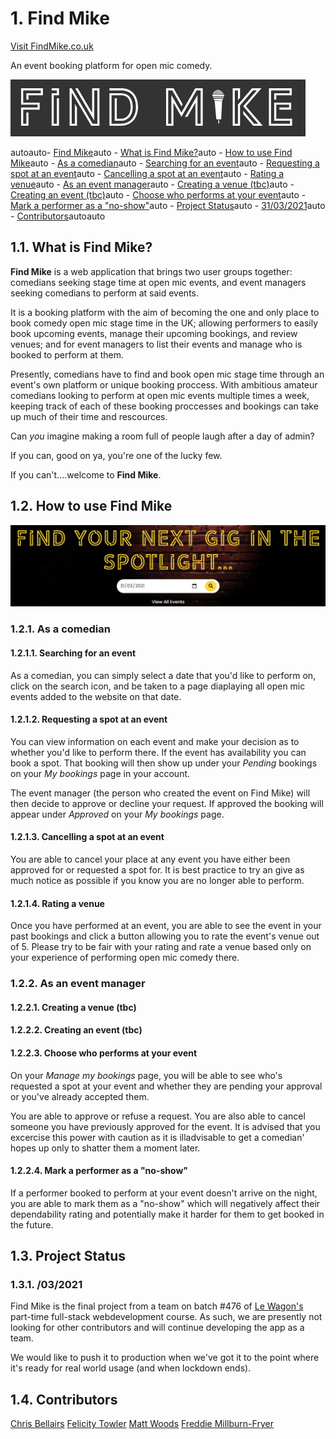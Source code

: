 # 1. Find Mike
[Visit FindMike.co.uk](www.findmike.co.uk)

An event booking platform for open mic comedy.

![Find Mike logo](app/assets/images/FindMike.PNG)

<!-- TOC -->
autoauto- [Find Mike](#find-mike)auto  - [What is Find Mike?](#what-is-find-mike)auto  - [How to use Find Mike](#how-to-use-find-mike)auto    - [As a comedian](#as-a-comedian)auto      - [Searching for an event](#searching-for-an-event)auto      - [Requesting a spot at an event](#requesting-a-spot-at-an-event)auto      - [Cancelling a spot at an event](#cancelling-a-spot-at-an-event)auto      - [Rating a venue](#rating-a-venue)auto    - [As an event manager](#as-an-event-manager)auto      - [Creating a venue (tbc)](#creating-a-venue-tbc)auto      - [Creating an event (tbc)](#creating-an-event-tbc)auto      - [Choose who performs at your event](#choose-who-performs-at-your-event)auto      - [Mark a performer as a "no-show"](#mark-a-performer-as-a-no-show)auto  - [Project Status](#project-status)auto    - [31/03/2021](#31032021)auto  - [Contributors](#contributors)autoauto

<!-- /TOC -->
## 1.1. What is Find Mike?

**Find Mike** is a web application that brings two user groups together: comedians seeking stage time at open mic events, and event managers seeking comedians to perform at said events.

It is a booking platform with the aim of becoming the one and only place to book comedy open mic stage time in the UK; allowing performers to easily book upcoming events, manage their upcoming bookings, and review venues; and for event managers to list their events and manage who is booked to perform at them.

Presently, comedians have to find and book open mic stage time through an event's own platform or unique booking proccess. With ambitious amateur comedians looking to perform at open mic events multiple times a week, keeping track of each of these booking proccesses and bookings can take up much of their time and rescources. 

Can *you* imagine making a room full of people laugh after a day of admin? 

If you can, good on ya, you're one of the lucky few.

If you can't....welcome to **Find Mike**.


## 1.2. How to use Find Mike

![Find your next gig](app/assets/images/NextGig.PNG)

### 1.2.1. As a comedian

#### 1.2.1.1. Searching for an event
As a comedian, you can simply select a date that you'd like to perform on, click on the search icon, and be taken to a page diaplaying all open mic events added to the website on that date. 

#### 1.2.1.2. Requesting a spot at an event
You can view information on each event and make your decision as to whether you'd like to perform there. If the event has availability you can book a spot. That booking will then show up under your *Pending* bookings on your *My bookings* page in your account.

The event manager (the person who created the event on Find Mike) will then decide to approve or decline your request. If approved the booking will appear under *Approved* on your *My bookings* page.

#### 1.2.1.3. Cancelling a spot at an event
You are able to cancel your place at any event you have either been approved for or requested a spot for. It is best practice to try an give as much notice as possible if you know you are no longer able to perform.

#### 1.2.1.4. Rating a venue
Once you have performed at an event, you are able to see the event in your past bookings and click a button allowing you to rate the event's venue out of 5. Please try to be fair with your rating and rate a venue based only on your experience of performing open mic comedy there.


### 1.2.2. As an event manager

#### 1.2.2.1. Creating a venue (tbc)

#### 1.2.2.2. Creating an event (tbc)

#### 1.2.2.3. Choose who performs at your event
On your *Manage my bookings* page, you will be able to see who's requested a spot at your event and whether they are pending your approval or you've already accepted them.

You are able to approve or refuse a request. You are also able to cancel someone you have previously approved for the event. It is advised that you excercise this power with caution as it is illadvisable to get a comedian' hopes up only to shatter them a moment later.

#### 1.2.2.4. Mark a performer as a "no-show"
If a performer booked to perform at your event doesn't arrive on the night, you are able to mark them as a "no-show" which will negatively affect their dependability rating and potentially make it harder for them to get booked in the future.

## 1.3. Project Status

### 1.3.1. /03/2021
Find Mike is the final project from a team on batch #476 of [Le Wagon's](https://www.lewagon.com/) part-time full-stack webdevelopment course. As such, we are presently not looking for other contributors and will continue developing the app as a team.

We would like to push it to production when we've got it to the point where it's ready for real world usage (and when lockdown ends).

## 1.4. Contributors

[Chris Bellairs](https://github.com/chrisbellairs)
[Felicity Towler](https://github.com/FelicityTowler)
[Matt Woods](https://github.com/the-real-woody)
[Freddie Millburn-Fryer](https://github.com/Freddie-Fryer)
